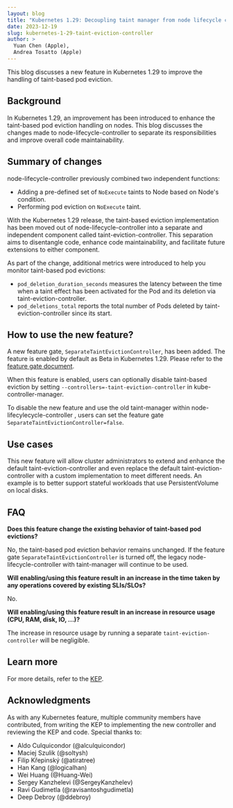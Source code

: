 ```yaml
---
layout: blog
title: "Kubernetes 1.29: Decoupling taint manager from node lifecycle controller"
date: 2023-12-19
slug: kubernetes-1-29-taint-eviction-controller
author: >
  Yuan Chen (Apple),
  Andrea Tosatto (Apple)
---
```


This blog discusses a new feature in Kubernetes 1.29 to improve the handling of taint-based pod eviction.

## Background

In Kubernetes 1.29, an improvement has been introduced to enhance the taint-based pod eviction handling on nodes.
This blog discusses the changes made to node-lifecycle-controller
to separate its responsibilities and improve overall code maintainability.

## Summary of changes

node-lifecycle-controller previously combined two independent functions:

- Adding a pre-defined set of `NoExecute` taints to Node based on Node's condition.
- Performing pod eviction on `NoExecute` taint.

With the Kubernetes 1.29 release, the taint-based eviction implementation has been
moved out of node-lifecycle-controller into a separate and independent component called taint-eviction-controller.
This separation aims to disentangle code, enhance code maintainability,
and facilitate future extensions to either component.

As part of the change, additional metrics were introduced to help you monitor taint-based pod evictions:

- `pod_deletion_duration_seconds` measures the latency between the time when a taint effect
has been activated for the Pod and its deletion via taint-eviction-controller.
- `pod_deletions_total` reports the total number of Pods deleted by taint-eviction-controller since its start.

## How to use the new feature?

A new feature gate, `SeparateTaintEvictionController`, has been added. The feature is enabled by default as Beta in Kubernetes 1.29.
Please refer to the [feature gate document](/docs/reference/command-line-tools-reference/feature-gates/).
 

When this feature is enabled, users can optionally disable taint-based eviction by setting `--controllers=-taint-eviction-controller`
in kube-controller-manager.

To disable the new feature and use the old taint-manager within node-lifecylecycle-controller , users can set the feature gate `SeparateTaintEvictionController=false`.

## Use cases

This new feature will allow cluster administrators to extend and enhance the default
taint-eviction-controller and even replace the default taint-eviction-controller with a
custom implementation to meet different needs. An example is to better support
stateful workloads that use PersistentVolume on local disks.

## FAQ

**Does this feature change the existing behavior of taint-based pod evictions?**

No, the taint-based pod eviction behavior remains unchanged. If the feature gate
`SeparateTaintEvictionController` is turned off, the legacy node-lifecycle-controller with taint-manager will continue to be used.

**Will enabling/using this feature result in an increase in the time taken by any operations covered by existing SLIs/SLOs?**

No.

**Will enabling/using this feature result in an increase in resource usage (CPU, RAM, disk, IO, ...)?**

The increase in resource usage by running a separate `taint-eviction-controller` will be negligible.

## Learn more

For more details, refer to the [KEP](http://kep.k8s.io/3902).

## Acknowledgments

As with any Kubernetes feature, multiple community members have contributed, from
writing the KEP to implementing the new controller and reviewing the KEP and code. Special thanks to:

- Aldo Culquicondor (@alculquicondor)
- Maciej Szulik (@soltysh)
- Filip Křepinský (@atiratree)
- Han Kang (@logicalhan)
- Wei Huang (@Huang-Wei)
- Sergey Kanzhelevi (@SergeyKanzhelev)
- Ravi Gudimetla (@ravisantoshgudimetla)
- Deep Debroy (@ddebroy)
